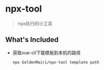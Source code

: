 # npx-tool

>npx执行的小工具

## What's Included

- 获取vue-cli下载模板到本机的路径
  ```bash
  npx GoldenMairi/npx-tool template path
  ```